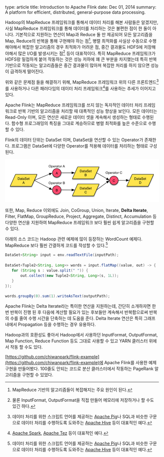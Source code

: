 type: article
title: Introduction to Apache Flink
date: Dec 01, 2014
summary: A platform for efficient, distributed, general-purpose data processing.

Hadoop의 MapReduce 프레임워크를 통해서 데이터 처리를 해본 사람들은 알겠지만, 사실 MapReduce 프레임워크를 통해 데이터를 처리하는 것은 불편한 점이 한 둘이 아니다. 기본적으로 지원하는 연산이 Map과 Reduce 둘 만 제공되어 모든 알고리즘을 Map, Reduce의 반복을 통해 구현해야 하는 점[^1], 병렬 최적화를 사실상 수동으로 수행해야해서 복잡한 알고리즘의 경우 최적화가 어려운 점, 중간 결과물도 HDFS에 저장해야해서 많은 I/O를 발생시키는 점[^2] 등이 대표적이다. 특히 MapReduce 프레임워크가 HDFS랑 밀접하게 붙어 작동하는 것은 성능 저하에 꽤 큰 부분을 차지했는데 특히 반복 기반으로 작동되는 알고리즘들은 중간 결과물이 많아져 복잡한 처리를 하지 않으면 성능이 급격하게 떨어진다.

위와 같은 문제점 들을 해결하기 위해, MapReduce 프레임워크 위의 다른 프론트엔드[^3]를 사용하거나 다른 패러다임의 데이터 처리 프레임워크[^4]를 사용하는 추세가 이어지고 있다.

Apache Flink는 MapReduce 프레임워크를 쓰지 않는 독자적인 데이터 처리 프레임워크로 반복 기반의 알고리즘을 처리할 때 대폭적인 성능 향상을 보인다. 모든 데이터는 Read-Only 이며, 모든 연산은 새로운 데이터 셋을 계속해서 생성하는 형태로 수행된다. 함수형 프로그래밍의 특징을 그대로 계승하므로 병렬 최적화를 높은 수준으로 수행할 수 있다.

Flink의 데이터 단위는 DataSet 이며, DataSet을 연산할 수 있는 Operator가 존재한다. 프로그램은 DataSet에 다양한 Operator를 적용해 데이터를 처리하는 형태로 구성된다.

![Concept of Apache Flink Dataflow](/assets/introduction-to-apache-flink-01.png)

또한, Map, Reduce 이외에도 Join, CoGroup, Union, Iterate, **Delta Iterate**, Filter, FlatMap, GroupReduce, Project, Aggregate, Distinct, Accumulation 등 다양한 연산을 지원하여 MapReduce 프레임워크 보다 훨씬 쉽게 알고리즘을 구현할 수 있다.

아래의 소스 코드는 Hadoop 관련 예제에 많이 등장하는 WordCount 예제다. MapReduce 보다 훨씬 간결하게 코드를 작성할 수 있다.[^3]

```java
DataSet<String> input = env.readTextFile(inputPath);

DataSet<Tuple2<String, Long>> words = input.flatMap((value, out) -> {
   for (String s : value.split(" ")) {
       out.collect(new Tuple2<String, Long>(s, 1L));
   }
});

words.groupBy(0).sum(1).writeAsText(outputPath);
```

Apache Flink는 Delta Iterate라는 특이한 연산을 지원하는데, 간단히 소개하자면 한번 반복이 진행 된 후 다음에 계산할 필요가 있는 후보들만 계속해서 반복함으로써 반복의 수를 줄여 수행 시간을 단축하는 데 도움을 준다. Delta Iterate 연산은 특히 그래프 내에서 Propagation 등을 수행하는 경우 유용하다.

Hadoop과의 호환성도 좋아서 Hadoop에서 사용하던 InputFormat, OutputFormat, Map Function, Reduce Function 등도 그대로 사용할 수 있고 YARN 클러스터 위에서 작동 할 수도 있다.

[https://github.com/chiwanpark/flink-example](https://github.com/chiwanpark/flink-example)에 Apache Flink를 사용한 예제 구현을 만들어봤다. 100줄도 안되는 코드로 분산 클러스터에서 작동하는 PageRank 알고리즘을 구현할 수 있었다.

[^1]: MapReduce 기반의 알고리즘들이 복잡해지는 주요 원인이 된다.
[^2]: 물론 InputFormat, OutputFormat을 직접 만들어 메모리에 저장하거나 할 수도 있긴 하다.
[^3]: 데이터 처리를 위한 스크립트 언어를 제공하는 [Apache Pig](http://pig.apache.org)나 SQL과 비슷한 구문으로 데이터 처리를 수행하도록 도와주는 [Apache Hive](http://hive.apache.org) 등이 대표적인 예다.
[^4]: [Apache Spark](http://spark.apache.org), [Apache Tez](http://tez.apache.org) 등이 대표적인 예다.
